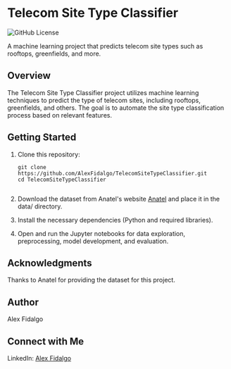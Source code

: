 # Telecom Site Type Classifier

![GitHub License](https://img.shields.io/badge/license-MIT-blue.svg)

A machine learning project that predicts telecom site types such as rooftops, greenfields, and more.

## Overview

The Telecom Site Type Classifier project utilizes machine learning techniques to predict the type of telecom sites, including rooftops, greenfields, and others. The goal is to automate the site type classification process based on relevant features.

## Getting Started

1. Clone this repository:

   ```shell
   git clone https://github.com/AlexFidalgo/TelecomSiteTypeClassifier.git
   cd TelecomSiteTypeClassifier
   

2. Download the dataset from Anatel's website [Anatel](https://sistemas.anatel.gov.br/se/public/view/b/licenciamento.php) and place it in the data/ directory.

3. Install the necessary dependencies (Python and required libraries).

4. Open and run the Jupyter notebooks for data exploration, preprocessing, model development, and evaluation.

## Acknowledgments

Thanks to Anatel for providing the dataset for this project.

## Author

Alex Fidalgo

## Connect with Me

LinkedIn: [Alex Fidalgo](https://www.linkedin.com/in/alex-zamikhowsky/)


